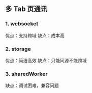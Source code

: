 ## 多 Tab 页通讯

### 1. websocket

优点：支持跨域 缺点：成本高

### 2. storage

优点：简洁高效 缺点：只能同源不能跨域

### 3. sharedWorker

缺点：调试困难，兼容问题
